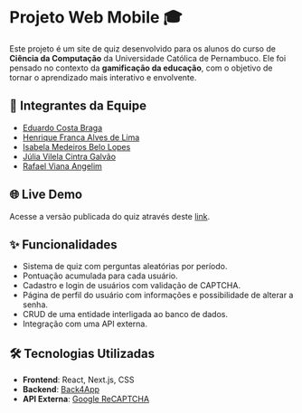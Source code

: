 # Projeto Web Mobile 🎓

Este projeto é um site de quiz desenvolvido para os alunos do curso de **Ciência da Computação** da Universidade Católica de Pernambuco. Ele foi pensado no contexto da **gamificação da educação**, com o objetivo de tornar o aprendizado mais interativo e envolvente.

## 👥 Integrantes da Equipe

- [Eduardo Costa Braga](https://github.com/Dudubraga)
- [Henrique Franca Alves de Lima](https://github.com/HenriqueFrancaa)
- [Isabela Medeiros Belo Lopes](https://github.com/belamedeirosbl)
- [Júlia Vilela Cintra Galvão](https://github.com/juliaavilelaa)
- [Rafael Viana Angelim](https://github.com/RafaelAngelim)

## 🌐 Live Demo
Acesse a versão publicada do quiz através deste [link](https://projeto-web-mobile-seven.vercel.app/).

## ✨ Funcionalidades

- Sistema de quiz com perguntas aleatórias por período.
- Pontuação acumulada para cada usuário.
- Cadastro e login de usuários com validação de CAPTCHA.
- Página de perfil do usuário com informações e possibilidade de alterar a senha.
- CRUD de uma entidade interligada ao banco de dados.
- Integração com uma API externa.

## 🛠️ Tecnologias Utilizadas

- **Frontend**: React, Next.js, CSS
- **Backend**: [Back4App](https://www.back4app.com/?utm_source=google-ads&utm_medium=display&utm_campaign=performancemax-remarketing&gad_source=1&gclid=Cj0KCQjw2N2_BhCAARIsAK4pEkU2Vxv26lE6yhwNg0KeSYXs3qXev9k9iKioPy6sH7UakXny_kUlV3oaAhXIEALw_wcB)
- **API Externa**: [Google ReCAPTCHA](https://cloud.google.com/security/products/recaptcha?hl=pt-BR)


